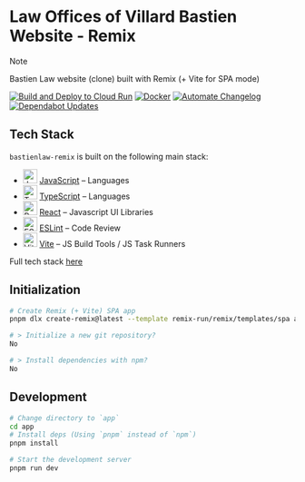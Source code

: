 # Law Offices of Villard Bastien Website - Remix

> [!NOTE]
> Bastien Law website (clone) built with Remix (+ Vite for SPA mode)

<!-- BADGES:Start -->
[![Build and Deploy to Cloud Run](https://github.com/noclocks/bastienlaw-remix/actions/workflows/google-cloudrun-docker.yml/badge.svg)](https://github.com/noclocks/bastienlaw-remix/actions/workflows/google-cloudrun-docker.yml)
[![Docker](https://github.com/noclocks/bastienlaw-remix/actions/workflows/docker.yml/badge.svg)](https://github.com/noclocks/bastienlaw-remix/actions/workflows/docker.yml)
[![Automate Changelog](https://github.com/noclocks/bastienlaw-remix/actions/workflows/changelog.yml/badge.svg)](https://github.com/noclocks/bastienlaw-remix/actions/workflows/changelog.yml)
[![Dependabot Updates](https://github.com/noclocks/bastienlaw-remix/actions/workflows/dependabot/dependabot-updates/badge.svg)](https://github.com/noclocks/bastienlaw-remix/actions/workflows/dependabot/dependabot-updates)
<!-- BADGES:End -->

## Tech Stack

`bastienlaw-remix` is built on the following main stack:

- <img width='25' height='25' src='https://img.stackshare.io/service/1209/javascript.jpeg' alt='JavaScript'/> [JavaScript](https://developer.mozilla.org/en-US/docs/Web/JavaScript) – Languages
- <img width='25' height='25' src='https://img.stackshare.io/service/1612/bynNY5dJ.jpg' alt='TypeScript'/> [TypeScript](http://www.typescriptlang.org) – Languages
- <img width='25' height='25' src='https://img.stackshare.io/service/1020/OYIaJ1KK.png' alt='React'/> [React](https://reactjs.org/) – Javascript UI Libraries
- <img width='25' height='25' src='https://img.stackshare.io/service/3337/Q4L7Jncy.jpg' alt='ESLint'/> [ESLint](http://eslint.org/) – Code Review
- <img width='25' height='25' src='https://img.stackshare.io/service/21547/default_1aeac791cde11ff66cc0b20dcc6144eeb185c905.png' alt='Vite'/> [Vite](https://vitejs.dev/) – JS Build Tools / JS Task Runners

Full tech stack [here](/techstack.md)

## Initialization

```zsh
# Create Remix (+ Vite) SPA app
pnpm dlx create-remix@latest --template remix-run/remix/templates/spa app

# > Initialize a new git repository?
No

# > Install dependencies with npm?
No
```

## Development

```zsh
# Change directory to `app`
cd app
# Install deps (Using `pnpm` instead of `npm`)
pnpm install

# Start the development server
pnpm run dev
```
